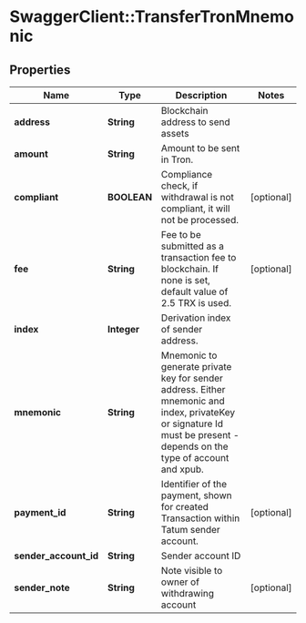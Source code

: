# SwaggerClient::TransferTronMnemonic

## Properties
Name | Type | Description | Notes
------------ | ------------- | ------------- | -------------
**address** | **String** | Blockchain address to send assets | 
**amount** | **String** | Amount to be sent in Tron. | 
**compliant** | **BOOLEAN** | Compliance check, if withdrawal is not compliant, it will not be processed. | [optional] 
**fee** | **String** | Fee to be submitted as a transaction fee to blockchain. If none is set, default value of 2.5 TRX is used. | [optional] 
**index** | **Integer** | Derivation index of sender address. | 
**mnemonic** | **String** | Mnemonic to generate private key for sender address. Either mnemonic and index, privateKey or signature Id must be present - depends on the type of account and xpub. | 
**payment_id** | **String** | Identifier of the payment, shown for created Transaction within Tatum sender account. | [optional] 
**sender_account_id** | **String** | Sender account ID | 
**sender_note** | **String** | Note visible to owner of withdrawing account | [optional] 

